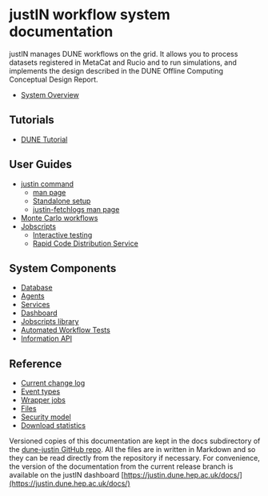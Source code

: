 # justIN workflow system documentation

justIN manages DUNE workflows on the grid. It allows you to process datasets 
registered in MetaCat and Rucio and to run simulations, and implements the
design described in the DUNE Offline Computing Conceptual Design Report.

- [System Overview](overview.md)

## Tutorials

- [DUNE Tutorial](tutorials.dune.md)

## User Guides

- [justin command](justin_command.md)
    - [man page](justin_command.man_page.md)
    - [Standalone setup](justin_command.standalone.md)
    - [justin-fetchlogs man page](justin-fetchlogs.man_page.md)
- [Monte Carlo workflows](monte_carlo.md)
- [Jobscripts](jobscripts.md)
    - [Interactive testing](jobscripts.interactive_tests.md)
    - [Rapid Code Distribution Service](jobscripts.rcds.md)

## System Components

- [Database](database.md)
- [Agents](agents.md)
- [Services](services.md)
- [Dashboard](dashboard.md)
- [Jobscripts library](jobscripts_library.md)
- [Automated Workflow Tests](awt.md)
- [Information API](api.info.md)

## Reference 

- [Current change log](CHANGELOG/md)
- [Event types](event_types.md)
- [Wrapper jobs](wrapper_jobs.md)
- [Files](files.md)
- [Security model](security_model.md)
- [Download statistics](download_statistics.md)

Versioned copies of this documentation are kept in the docs subdirectory
of the [dune-justin GitHub repo](https://github.com/DUNE/dune-justin/). All the
files are in written in Markdown and so they can be read directly from the 
repository
if necessary. For convenience, the version of the documentation from the 
current release branch is available on the justIN dashboard
[https://justin.dune.hep.ac.uk/docs/](https://justin.dune.hep.ac.uk/docs/)
